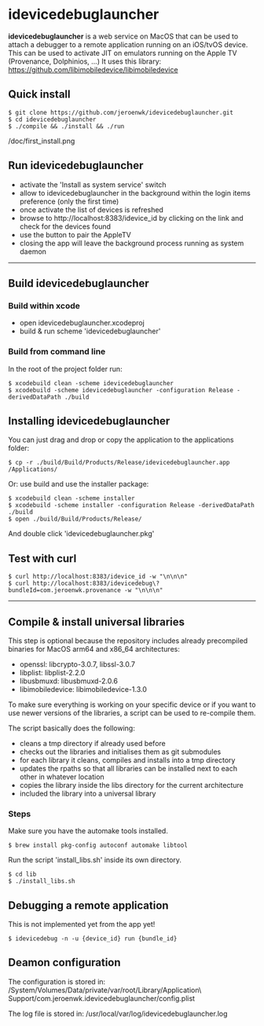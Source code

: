 # idevicedebuglauncher
**idevicedebuglauncher** is a web service on MacOS that can be used to attach a debugger to a remote application running on an iOS/tvOS device.
This can be used to activate JIT on emulators running on the Apple TV (Provenance, Dolphinios, ...)
It uses this library: https://github.com/libimobiledevice/libimobiledevice

## Quick install
    $ git clone https://github.com/jeroenwk/idevicedebuglauncher.git
    $ cd idevicedebuglauncher
    $ ./compile && ./install && ./run 

/doc/first_install.png 

## Run idevicedebuglauncher
- activate the 'Install as system service' switch
- allow to idevicedebuglauncher in the background within the login items preference (only the first time)
- once activate the list of devices is refreshed
- browse to http://localhost:8383/idevice_id by clicking on the link and check for the devices found
- use the button to pair the AppleTV
- closing the app will leave the background process running as system daemon

---

## Build idevicedebuglauncher
### Build within xcode
- open idevicedebuglauncher.xcodeproj
- build & run scheme 'idevicedebuglauncher'

### Build from command line
In the root of the project folder run:

    $ xcodebuild clean -scheme idevicedebuglauncher
    $ xcodebuild -scheme idevicedebuglauncher -configuration Release -derivedDataPath ./build
    
## Installing idevicedebuglauncher
You can just drag and drop or copy the application to the applications folder:

    $ cp -r ./build/Build/Products/Release/idevicedebuglauncher.app /Applications/
		 
Or: use build and use the installer package:

    $ xcodebuild clean -scheme installer 
    $ xcodebuild -scheme installer -configuration Release -derivedDataPath ./build
    $ open ./build/Build/Products/Release/
And double click 'idevicedebuglauncher.pkg'

## Test with curl
    $ curl http://localhost:8383/idevice_id -w "\n\n\n"
    $ curl http://localhost:8383/idevicedebug\?bundleId=com.jeroenwk.provenance -w "\n\n\n"

---

## Compile & install universal libraries
This step is optional because the repository includes already precompiled binaries for MacOS arm64 and x86_64 architectures:
- openssl: libcrypto-3.0.7, libssl-3.0.7
- libplist: libplist-2.2.0
- libusbmuxd: libusbmuxd-2.0.6
- libimobiledevice: libimobiledevice-1.3.0

 To make sure everything is working on your specific device or if you want to use newer versions of the libraries, a script can be used to re-compile them.
 
 The script basically does the following:
 - cleans a tmp directory if already used before
 - checks out the libraries and initialises them as git submodules
 - for each library it cleans, compiles and installs into a tmp directory
 - updates the rpaths so that all libraries can be installed next to each other in whatever location
 - copies the library inside the libs directory for the current architecture
 - included the library into a universal library

### Steps
Make sure you have the automake tools installed.

    $ brew install pkg-config autoconf automake libtool
Run the script 'install_libs.sh' inside its own directory.

    $ cd lib
    $ ./install_libs.sh

## Debugging a remote application
This is not implemented yet from the app yet!

    $ idevicedebug -n -u {device_id} run {bundle_id}

## Deamon configuration
The configuration is stored in:
/System/Volumes/Data/private/var/root/Library/Application\ Support/com.jeroenwk.idevicedebuglauncher/config.plist

The log file is stored in:
/usr/local/var/log/idevicedebuglauncher.log
